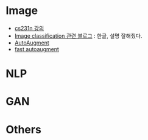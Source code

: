 # Image
- [cs231n 강의](http://cs231n.stanford.edu/)
- [Image classification 관련 블로그](https://hoya012.github.io/blog/deeplearning-classification-guidebook-1/) : 한글, 설명 잘해줬다.
- [AutoAugment](https://github.com/DeepVoltaire/AutoAugment)
- [fast autoaugment](https://github.com/kakaobrain/fast-autoaugment)

# NLP

# GAN

# Others
